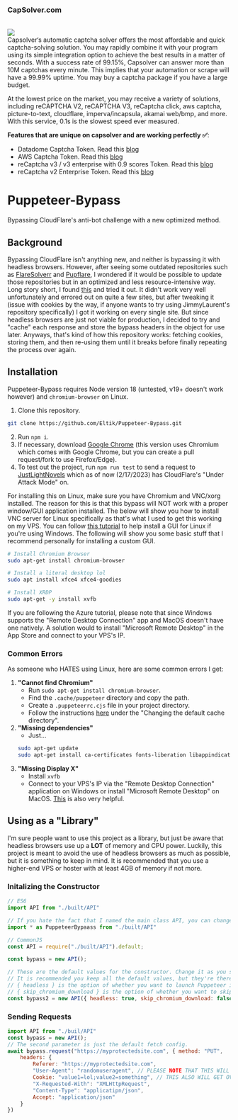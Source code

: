 <h3>
        <h3>CapSolver.com</h3>
        <br>
        <a href="https://www.capsolver.com/?utm_source=github&utm_medium=ads&utm_campaign=scraping&utm_term=Puppeteer-Bypass">
            <img src="https://github.com/user-attachments/assets/3d6ea75f-85d1-4301-9dfa-e8842dd64851" />
        </a>
</h3>
<br />
Capsolver‘s automatic captcha solver offers the most affordable and quick captcha-solving solution. You may rapidly combine it with your program using its simple integration option to achieve the best results in a matter of seconds.
With a success rate of 99.15%, Capsolver can answer more than 10M captchas every minute. This implies that your automation or scrape will have a 99.99% uptime. You may buy a captcha package if you have a large budget.

At the lowest price on the market, you may receive a variety of solutions, including reCAPTCHA V2, reCAPTCHA V3, reCaptcha click, aws captcha, picture-to-text, cloudflare, imperva/incapsula, akamai web/bmp, and more. With this service, 0.1s is the slowest speed ever measured.

**Features that are unique on capsolver and are working perfectly :white_check_mark:**:
- Datadome Captcha Token. Read this [blog](https://www.capsolver.com/blog/how-to-solve-datadome)
- AWS Captcha Token. Read this [blog](https://www.capsolver.com/blog/how-to-solve-aws-amazon-captcha-token)
- reCaptcha v3 / v3 enterprise with 0.9 scores Token. Read this [blog](https://www.capsolver.com/blog/how-to-solve-reCAPTCHA-v3)
- reCaptcha v2 Enterprise Token. Read this [blog](https://www.capsolver.com/blog/How-to-bypass-all-the-versions-reCAPTCHA-v2-v3)

# Puppeteer-Bypass
Bypassing CloudFlare's anti-bot challenge with a new optimized method.

## Background
Bypassing CloudFlare isn't anything new, and neither is bypassing it with headless browsers. However, after seeing some outdated repositories such as [FlareSolverr](https://github.com/FlareSolverr/FlareSolverr) and [Pupflare](https://github.com/unixfox/pupflare), I wondered if it would be possible to update those repositories but in an optimized and less resource-intensive way. Long story short, I found [this](https://github.com/JimmyLaurent/cloudflare-scraper) and tried it out. It didn't work very well unfortunately and errored out on quite a few sites, but after tweaking it (issue with cookies by the way, if anyone wants to try using JimmyLaurent's repository specifically) I got it working on every single site. But since headless browsers are just not viable for production, I decided to try and "cache" each response and store the bypass headers in the object for use later. Anyways, that's kind of how this repository works: fetching cookies, storing them, and then re-using them until it breaks before finally repeating the process over again.

## Installation
Puppeteer-Bypass requires Node version 18 (untested, v19+ doesn't work however) and `chromium-browser` on Linux.
1. Clone this repository.
```bash
git clone https://github.com/Eltik/Puppeteer-Bypass.git
```
2. Run `npm i`.
3. If necessary, download [Google Chrome](https://www.google.com/chrome/) (this version uses Chromium which comes with Google Chrome, but you can create a pull request/fork to use Firefox/Edge).
4. To test out the project, run `npm run test` to send a request to [JustLightNovels](https://www.justlightnovels.com/) which as of now (2/17/2023) has CloudFlare's "Under Attack Mode" on.<br />

For installing this on Linux, make sure you have Chromium and VNC/xorg installed. The reason for this is that this bypass will NOT work with a proper window/GUI application installed. The below will show you how to install VNC server for Linux specifically as that's what I used to get this working on my VPS. You can follow [this tutorial](https://learn.microsoft.com/en-us/azure/virtual-machines/linux/use-remote-desktop?tabs=azure-cli) to help install a GUI for Linux if you're using Windows. The following will show you some basic stuff that I recommend personally for installing a custom GUI.
```bash
# Install Chromium Browser
sudo apt-get install chromium-browser

# Install a literal desktop lol
sudo apt install xfce4 xfce4-goodies

# Install XRDP
sudo apt-get -y install xvfb
```
If you are following the Azure tutorial, please note that since Windows supports the "Remote Desktop Connection" app and MacOS doesn't have one natively. A solution would to install "Microsoft Remote Desktop" in the App Store and connect to your VPS's IP.<br />
### Common Errors
As someone who HATES using Linux, here are some common errors I get:
1. <b>"Cannot find Chromium"</b>
    - Run `sudo apt-get install chromium-browser`.
    - Find the `.cache/puppeteer` directory and copy the path.
    - Create a `.puppeteerrc.cjs` file in your project directory.
    - Follow the instructions [here](https://pptr.dev/guides/configuration) under the "Changing the default cache directory".
2. <b>"Missing dependencies"</b>
    - Just...
    ```bash
    sudo apt-get update
    sudo apt-get install ca-certificates fonts-liberation libappindicator3-1 libasound2 libatk-bridge2.0-0 libatk1.0-0 libc6 libcairo2 libcups2 libdbus-1-3 libexpat1 libfontconfig1 libgbm1 libgcc1 libglib2.0-0 libgtk-3-0 libnspr4 libnss3 libpango-1.0-0 libpangocairo-1.0-0 libstdc++6 libx11-6 libx11-xcb1 libxcb1 libxcomposite1 libxcursor1 libxdamage1 libxext6 libxfixes3 libxi6 libxrandr2 libxrender1 libxss1 libxtst6 lsb-release wget xdg-utils
    ```
3. <b>"Missing Display X"</b>
    - Install `xvfb`
    - Connect to your VPS's IP via the "Remote Desktop Connection" application on Windows or install "Microsoft Remote Desktop" on MacOS.
[This](https://stackoverflow.com/questions/59379842/error-when-installing-and-running-xrdp-remote-desktop-with-gnome-ubuntu-i-enc#:~:text=4%20Answers%201%201.%20Remove%20previously%20installed%20xrdp%3A,system%3A%20...%204%204.%20Firewall%20configuration%20%28optional%29%3A%20) is also very helpful.
## Using as a "Library"
I'm sure people want to use this project as a library, but just be aware that headless browsers use up a <b>LOT</b> of memory and CPU power. Luckily, this project is meant to avoid the use of headless browsers as much as possible, but it is something to keep in mind. It is recommended that you use a higher-end VPS or hoster with at least 4GB of memory if not more.

### Initalizing the Constructor
```javascript
// ES6
import API from "./built/API"

// If you hate the fact that I named the main class API, you can change it lol
import * as PuppeteerBypaass from "./built/API"

// CommonJS
const API = require("./built/API").default;

const bypass = new API();

// These are the default values for the constructor. Change it as you see fit.
// It is recommended you keep all the default values, but they're there if you need to change them.
// { headless } is the option of whether you want to launch Puppeteer in headless mode or not.
// { skip_chromium_download } is the option of whether you want to skip downloading Chromium or not.
const bypass2 = new API({ headless: true, skip_chromium_download: false });
```

### Sending Requests
```javascript
import API from "./buil/API"
const bypass = new API();
// The second parameter is just the default fetch config.
await bypass.request("https://myprotectedsite.com", { method: "PUT",
    headers: {
        Referer: "https://myprotectedsite.com",
        "User-Agent": "randomuseragent", // PLEASE NOTE THAT THIS WILL GET OVERWRITTEN
        Cookie: "value1=lol;value2=something", // THIS ALSO WILL GET OVERWRITTEN
        "X-Requested-With": "XMLHttpRequest",
        "Content-Type": "applicatipn/json",
        Accept: "application/json"
    }
})
```
